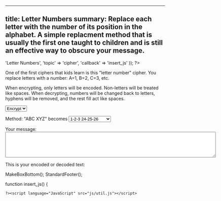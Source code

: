 ----
title: Letter Numbers
summary: Replace each letter with the number of its position in the alphabet.  A simple replacment method that is usually the first one taught to children and is still an effective way to obscure your message.
----
<?php

require '../../functions.inc';
StandardHeader(array(
		'title' => 'Letter Numbers',
		'topic' => 'cipher',
		'callback' => 'insert_js'
	));

?>

<p>One of the first ciphers that kids learn is this "letter number" cipher.
You replace letters with a number: A=1, B=2, C=3, etc.</p>

<p>When encrypting, only letters will be encoded.  Non-letters will be
treated like spaces.  When decrypting, numbers will be changed back to
letters, hyphens will be removed, and the rest fill act like spaces.</p>

<form name="encoder" method=post action="#" onsubmit="return false;">
<p><select name="encdec">
   <option value="1">Encrypt
   <option value="-1">Decrypt
</select>
<p>Method:  "ABC XYZ" becomes <select name="method">
   <option value="p0h1">1-2-3 24-25-26
   <option value="p1h1">01-02-03 24-25-26
   <option value="p1h0">010203 242526
</select>
<p>Your message:<br><textarea name="text" rows="5" cols="80"></textarea></p>
</form>
<p>This is your encoded or decoded text:</p>
<?php MakeBoxTop('center'); ?>
<span id=output></span>
<?php

MakeBoxBottom();
StandardFooter();


function insert_js() {

	?><script language="JavaScript" src="js/util.js"></script>
<script language="JavaScript"><!--
// This code was written by Tyler Akins and placed in the public domain.
// Feel free to use this code if you so desire.
// It would be nice if you left this header intact.  http://rumkin.com


function encode(str, meth)
{
   var lett = "ABCDEFGHIJKLMNOPQRSTUVWXYZ"
   var out = "";
   var addHyphen = 0;

   var pad = meth.charAt(1) * 1;
   var hyph = meth.charAt(3) * 1;

   for (var i = 0; i < str.length; i ++)
   {
      c = str.charAt(i);
      j = lett.indexOf(c.toUpperCase()) + 1;
      if (j < 10 && pad)
      {
         j = "0" + j;
      }
      if (j * 1 > 0)
      {
         if (addHyphen && hyph)
	 {
	    out = out + '-';
	 }
         out = out + j;
	 addHyphen = 1;
      }
      else
      {
         if (addHyphen)
	 {
	    if (c.charCodeAt(0) == 10 || c.charCodeAt(0) == 13)
	    {
	       out += c;
	    }
	    else
	    {
	       out += ' ';
	    }
	 }
	 addHyphen = 0;
      }
   }

   return out;
}


function decode(str, meth)
{
   var lett = "ABCDEFGHIJKLMNOPQRSTUVWXYZ"
   var num = '0123456789';
   var out = "";
   var was_letter = 0;

   var pad = meth.charAt(1) * 1;
   var hyph = meth.charAt(3) * 1;

   for (var i = 0; i < str.length; i ++)
   {
      c = str.charAt(i);
      j = num.indexOf(c);
      if (j < 0)
      {
         if (! was_letter || ! hyph || c != "-")
	 {
	    out += c;
	 }
	 was_letter = 0;
      }
      else
      {
         // Do a number lookahead
	 was_letter = j;
	 if (str.length > i + 1)
	 {
	    j = num.indexOf(str.charAt(i + 1));
	    if (j >= 0)
	    {
	       i ++;
	       was_letter = (was_letter * 10) + j;
	    }
	 }
	 if (was_letter >= 1 && was_letter <= 26)
	 {
	    out += lett.charAt(was_letter - 1);
	 }
	 else
	 {
	    out += was_letter;
	    was_letter = 0;
	 }
      }
   }

   return out;
}


function upd()
{
   if (IsUnchanged(document.encoder.text) *
       IsUnchanged(document.encoder.encdec) *
       IsUnchanged(document.encoder.method))
   {
      window.setTimeout('upd()', 100);
      return;
   }

   ResizeTextArea(document.encoder.text);

   var e = document.getElementById('output');
   if (document.encoder.text.value == '')
   {
      e.innerHTML = 'Type in a message to see the results!';
   }
   else if (document.encoder.encdec.value * 1 == 1)
   {
      e.innerHTML = HTMLEscape(encode(document.encoder.text.value,
         document.encoder.method.value));
   }
   else
   {
      e.innerHTML = HTMLEscape(decode(document.encoder.text.value,
         document.encoder.method.value));
   }

   window.setTimeout('upd()', 100);
}


function start_update()
{
   if (! document.getElementById)
   {
      alert('Sorry, you need a newer browser.');
      return;
   }

   if ((! document.Util_Loaded) ||
       (! document.getElementById('output')))
   {
      window.setTimeout('start_update()', 100);
      return;
   }
   upd();
}


window.setTimeout('start_update()', 100);

// --></script>
<?php
}

